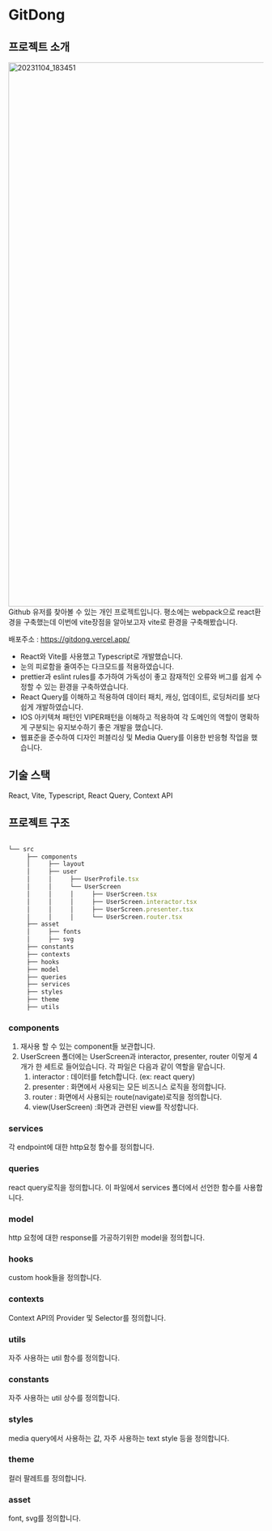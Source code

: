 # GitDong

## 프로젝트 소개
<img width="1076" alt="20231104_183451" src="https://github.com/piouy001/gitdong/assets/60591071/813da0f5-91d2-468b-b49f-b74e70a72a41">
Github 유저를 찾아볼 수 있는 개인 프로젝트입니다.
평소에는 webpack으로 react환경을 구축했는데 이번에 vite장점을 알아보고자 vite로 환경을 구축해봤습니다.

배포주소 : https://gitdong.vercel.app/

- React와 Vite를 사용했고 Typescript로 개발했습니다.
- 눈의 피로함을 줄여주는 다크모드를 적용하였습니다.
- prettier과 eslint rules를 추가하여 가독성이 좋고 잠재적인 오류와 버그를 쉽게 수정할 수 있는 환경을 구축하였습니다.
- React Query를 이해하고 적용하여 데이터 패치, 캐싱, 업데이트, 로딩처리를 보다 쉽게 개발하였습니다.
- IOS 아키텍쳐 패턴인 VIPER패턴을 이해하고 적용하여 각 도메인의 역할이 명확하게 구분되는 유지보수하기 좋은 개발을 했습니다.
- 웹표준을 준수하여 디자인 퍼블리싱 및 Media Query를 이용한 반응형 작업을 했습니다.
## 기술 스택

React, Vite, Typescript, React Query, Context API

## 프로젝트 구조

```jsx

└── src
     ├── components
     │     ├── layout
     │     ├── user
     │     │     ├── UserProfile.tsx
     │     │     └── UserScreen
     │     │     │     ├── UserScreen.tsx
     │     │     │     ├── UserScreen.interactor.tsx
     │     │     │     ├── UserScreen.presenter.tsx
     │     │     │     └── UserScreen.router.tsx
     ├── asset
     │     ├── fonts
     │     ├── svg
     ├── constants
     ├── contexts
     ├── hooks
     ├── model
     ├── queries
     ├── services
     ├── styles
     ├── theme
     ├── utils
```

### components

1. 재사용 할 수 있는 component들 보관합니다.
2. UserScreen 폴더에는 UserScreen과 interactor, presenter, router 이렇게 4개가 한 세트로 들어있습니다. 각 파일은 다음과 같이 역할을 맡습니다.
    1. interactor : 데이터를 fetch합니다. (ex: react query)
    2. presenter : 화면에서 사용되는 모든 비즈니스 로직을 정의합니다.
    3. router : 화면에서 사용되는 route(navigate)로직을 정의합니다.
    4. view(UserScreen) :화면과 관련된 view를 작성합니다. 

### services

각 endpoint에 대한 http요청 함수를 정의합니다.

### queries

react query로직을 정의합니다. 이 파일에서 services 폴더에서 선언한 함수를 사용합니다.

### model

http 요청에 대한 response를 가공하기위한 model을 정의합니다.

### hooks

custom hook들을 정의합니다.

### contexts

Context API의 Provider 및 Selector를 정의합니다.

### utils

자주 사용하는 util 함수를 정의합니다.

### constants

자주 사용하는 util 상수를 정의합니다.

### styles

media query에서 사용하는 값, 자주 사용하는 text style 등을 정의합니다.

### theme

컬러 팔레트를 정의합니다.

### asset

font, svg를 정의합니다.
